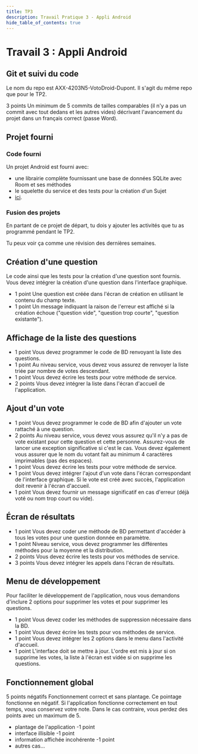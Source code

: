 ```yaml
---
title: TP3
description: Travail Pratique 3 - Appli Android
hide_table_of_contents: true
---
```


# Travail 3 : Appli Android

<Row>

<Column>

## Git et suivi du code

Le nom du repo est AXX-4203N5-VotoDroid-Dupont. Il s'agit du même repo que pour le TP2.

&#8203;<Highlight color="tip">3 points</Highlight> Un minimum de 5 commits de tailles comparables (il n'y a pas un commit avec tout dedans et les autres vides) décrivant l'avancement du projet dans un français correct (passe Word).

</Column>

<Column>

## Projet fourni

### Code fourni

Un projet Android est fourni avec:
- une librairie complète fournissant une base de données SQLite avec Room et ses méthodes
- le squelette du service et des tests pour la création d'un Sujet
-  [ici](https://github.com/departement-info-cem/3N5-Prog3/tree/main/code/Debut_TP3).

### Fusion des projets

En partant de ce projet de départ, tu dois y ajouter les activités que tu as programmé pendant le TP2.

Tu peux voir ça comme une révision des dernières semaines.

</Column>

</Row>

<Row>

<Column>

## Création d'une question

Le code ainsi que les tests pour la création d'une question sont fournis. Vous devez intégrer la création d'une question dans l'interface graphique.

- <Highlight color="tip">1 point</Highlight> Une question est créée dans l'écran de création en utilisant le contenu du champ texte.
- <Highlight color="tip">1 point</Highlight> Un message indiquant la raison de l'erreur est affiché si la création échoue ("question vide", "question trop courte", "question existante").

</Column>

<Column>

## Affichage de la liste des questions

- <Highlight color="info">1 point</Highlight> Vous devez programmer le code de BD renvoyant la liste des questions.
- <Highlight color="info">1 point</Highlight> Au niveau service, vous devez vous assurez de renvoyer la liste triée par nombre de votes descendant.
- <Highlight color="caution">1 point</Highlight> Vous devez écrire les tests pour votre méthode de service.
- <Highlight color="tip">2 points</Highlight> Vous devez intégrer la liste dans l'écran d'accueil de l'application.

</Column>

</Row>

<Row>

<Column></Column>

<Column>

## Ajout d'un vote

- <Highlight color="info">1 point</Highlight> Vous devez programmer le code de BD afin d'ajouter un vote rattaché à une question.
- <Highlight color="info">2 points</Highlight> Au niveau service, vous devez vous assurez qu'il n'y a pas de vote existant pour cette question et cette personne. Assurez-vous de lancer une exception significative si c'est le cas. Vous devez également vous assurer que le nom du votant fait au minimum 4 caractères imprimables (pas des espaces).
- <Highlight color="caution">1 point</Highlight> Vous devez écrire les tests pour votre méthode de service.
- <Highlight color="tip">1 point</Highlight> Vous devez intégrer l'ajout d'un vote dans l'écran correspondant de l'interface graphique. Si le vote est créé avec succès, l'application doit revenir à l'écran d'accueil.
- <Highlight color="tip">1 point</Highlight> Vous devez fournir un message significatif en cas d'erreur (déjà voté ou nom trop court ou vide).

</Column>

</Row>

<Row>

<Column>

## Écran de résultats

- <Highlight color="info">1 point</Highlight> Vous devez coder une méthode de BD permettant d'accéder à tous les votes pour une question donnée en paramètre.
- <Highlight color="info">1 point</Highlight> Niveau service, vous devez programmer les différentes méthodes pour la moyenne et la distribution.
- <Highlight color="caution">2 points</Highlight> Vous devez écrire les tests pour vos méthodes de service.
- <Highlight color="tip">3 points</Highlight> Vous devez intégrer les appels dans l'écran de résultats.

</Column>

<Column>

## Menu de développement

Pour faciliter le développement de l'application, nous vous demandons d'inclure 2 options pour supprimer les votes et pour supprimer les questions.

- <Highlight color="info">1 point</Highlight> Vous devez coder les méthodes de suppression nécessaire dans la BD.
- <Highlight color="caution">1 point</Highlight> Vous devez écrire les tests pour vos méthodes de service.
- <Highlight color="tip">1 point</Highlight> Vous devez intégrer les 2 options dans le menu dans l'activité d'accueil.
- <Highlight color="tip">1 point</Highlight> L'interface doit se mettre à jour. L'ordre est mis à jour si on supprime les votes, la liste à l'écran est vidée si on supprime les questions.

</Column>

</Row>

## Fonctionnement global

&#8203;<Highlight color="danger">5 points négatifs</Highlight> Fonctionnement correct et sans plantage. Ce pointage fonctionne en négatif. Si l'application fonctionne correctement en tout temps, vous conservez votre note. Dans le cas contraire, vous perdez des points avec un maximum de 5.

- plantage de l'application <Highlight color="danger">-1 point</Highlight>
- interface illisible <Highlight color="danger">-1 point</Highlight>
- information affichée incohérente <Highlight color="danger">-1 point</Highlight>
- autres cas...
